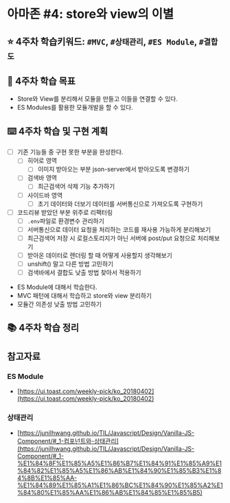 # 아마존 #4: store와 view의 이별

## ⭐️ 4주차 학습키워드: `#MVC`, `#상태관리`, `#ES Module`, `#결합도`

## 🎯 4주차 학습 목표

- Store와 View를 분리해서 모듈을 만들고 이들을 연결할 수 있다.
- ES Modules를 활용한 모듈개발을 할 수 있다.

## ⌨️ 4주차 학습 및 구현 계획

- [ ]  기존 기능들 중 구현 못한 부분을 완성한다.
    - [ ]  히어로 영역
        - [ ]  이미지 받아오는 부분 json-server에서 받아오도록 변경하기
    - [ ]  검색바 영역
        - [ ]  최근검색어 삭제 기능 추가하기
    - [ ]  사이드바 영역
        - [ ]  초기 데이터와 더보기 데이터를 서버통신으로 가져오도록 구현하기

- [ ]  코드리뷰 받았던 부분 위주로 리팩터링
    - [ ]  `.env`파일로 환경변수 관리하기
    - [ ]  서버통신으로 데이터 요청을 처리하는 코드를 재사용 가능하게 분리해보기
    - [ ]  최근검색어 저장 시 로컬스토리지가 아닌 서버에 post/put 요청으로 처리해보기
    - [ ]  받아온 데이터로 렌더링 할 때 어떻게 사용할지 생각해보기
    - [ ]  unshift() 말고 다른 방법 고민하기
    - [ ]  검색바에서 결합도 낮출 방법 찾아서 적용하기

- ES Module에 대해서 학습한다.
- MVC 패턴에 대해서 학습하고 store와 view 분리하기
- 모듈간 의존성 낮출 방법 고민하기
## 📚 4주차 학습 정리

## 참고자료

### ES Module

- [https://ui.toast.com/weekly-pick/ko_20180402](https://ui.toast.com/weekly-pick/ko_20180402)

### 상태관리

- [https://junilhwang.github.io/TIL/Javascript/Design/Vanilla-JS-Component/#_1-컴포넌트와-상태관리](https://junilhwang.github.io/TIL/Javascript/Design/Vanilla-JS-Component/#_1-%E1%84%8F%E1%85%A5%E1%86%B7%E1%84%91%E1%85%A9%E1%84%82%E1%85%A5%E1%86%AB%E1%84%90%E1%85%B3%E1%84%8B%E1%85%AA-%E1%84%89%E1%85%A1%E1%86%BC%E1%84%90%E1%85%A2%E1%84%80%E1%85%AA%E1%86%AB%E1%84%85%E1%85%B5)
